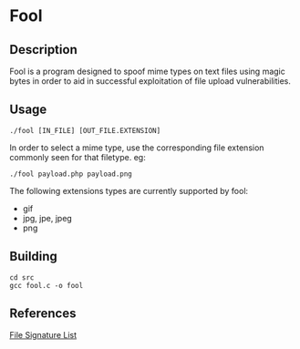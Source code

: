 # Fool

## Description
Fool is a program designed to spoof mime types on text files using magic bytes in order to aid in successful exploitation of file upload vulnerabilities.

## Usage
```
./fool [IN_FILE] [OUT_FILE.EXTENSION]
```
In order to select a mime type, use the corresponding file extension commonly seen for that filetype.
eg:
```
./fool payload.php payload.png
```

The following extensions types are currently supported by fool:
- gif
- jpg, jpe, jpeg
- png

## Building
```
cd src
gcc fool.c -o fool
```

## References
[File Signature List](https://www.garykessler.net/library/file_sigs.html)
